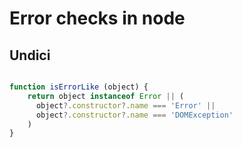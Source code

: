# Error checks in node  
## Undici

```js

function isErrorLike (object) {
    return object instanceof Error || (
      object?.constructor?.name === 'Error' ||
      object?.constructor?.name === 'DOMException'
    )
}
```
